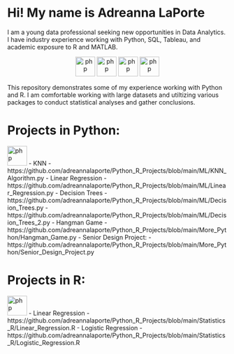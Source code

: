 # Hi! My name is Adreanna LaPorte
I am a young data professional seeking new opportunities in Data Analytics. 
I have industry experience working with Python, SQL, Tableau, and academic exposure to R and MATLAB. 


<p align="center">
<img src="https://cdn.jsdelivr.net/gh/devicons/devicon/icons/r/r-original.svg" alt="php" width="45" height="45"/>
<img src="https://cdn.jsdelivr.net/gh/devicons/devicon/icons/python/python-original.svg" alt="php" width="45" height="45"/>
<img src="https://cdn.jsdelivr.net/gh/devicons/devicon/icons/mysql/mysql-original.svg" alt="php" width="45" height="45"/>
<img src="https://cdn.jsdelivr.net/gh/devicons/devicon/icons/matlab/matlab-original.svg" alt="php" width="45" height="45"/>
</p>
          

This repository demonstrates some of my experience working with Python and R. 
I am comfortable working with large datasets and utiltizing various packages to conduct statistical analyses and gather conclusions. 


# Projects in Python:
<img src="https://cdn.jsdelivr.net/gh/devicons/devicon/icons/python/python-original.svg" alt="php" width="45" height="45"/>
- KNN
  - https://github.com/adreannalaporte/Python_R_Projects/blob/main/ML/KNN_Algorithm.py
- Linear Regression
  - https://github.com/adreannalaporte/Python_R_Projects/blob/main/ML/Linear_Regression.py
- Decision Trees
  - https://github.com/adreannalaporte/Python_R_Projects/blob/main/ML/Decision_Trees.py
  - https://github.com/adreannalaporte/Python_R_Projects/blob/main/ML/Decision_Trees_2.py
- Hangman Game
  - https://github.com/adreannalaporte/Python_R_Projects/blob/main/More_Python/Hangman_Game.py
- Senior Design Project:
  - https://github.com/adreannalaporte/Python_R_Projects/blob/main/More_Python/Senior_Design_Project.py


# Projects in R:
<img src="https://cdn.jsdelivr.net/gh/devicons/devicon/icons/r/r-original.svg" alt="php" width="45" height="45"/>
- Linear Regression
  - https://github.com/adreannalaporte/Python_R_Projects/blob/main/Statistics_R/Linear_Regression.R
- Logistic Regression
  - https://github.com/adreannalaporte/Python_R_Projects/blob/main/Statistics_R/Logistic_Regression.R

  
